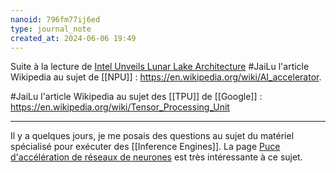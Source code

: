 ```yaml
---
nanoid: 796fm77ij6ed
type: journal_note
created_at: 2024-06-06 19:49
---
```

Suite à la lecture de [Intel Unveils Lunar Lake Architecture](https://news.ycombinator.com/item?id=40570356) #JaiLu l'article Wikipedia au sujet de [[NPU]] : <https://en.wikipedia.org/wiki/AI_accelerator>.

#JaiLu l'article Wikipedia au sujet des [[TPU]] de [[Google]] : https://en.wikipedia.org/wiki/Tensor_Processing_Unit

---

Il y a quelques jours, je me posais des questions au sujet du matériel spécialisé pour exécuter des [[Inference Engines]]. La page [Puce d'accélération de réseaux de neurones](https://fr.wikipedia.org/wiki/Puce_d%27acc%C3%A9l%C3%A9ration_de_r%C3%A9seaux_de_neurones) est très intéressante à ce sujet.

